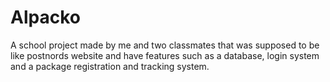 # Alpacko
A school project made by me and two classmates that was supposed to be like postnords website and have features such as a database, login system and a package registration and tracking system.
